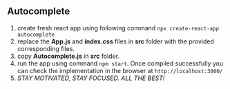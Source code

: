 ## Autocomplete

1. create fresh react app using following command
   `npx create-react-app autocomplete`
2. replace the **App.js** and **index.css** files in **src** folder with the provided corresponding files.
3. copy **Autocomplete.js** in **src** folder.
4. run the app using command `npm start`.
   Once compiled successfully you can check the implementation in the browser at
   `http://localhost:3000/`
5. _STAY MOTIVATED, STAY FOCUSED. ALL THE BEST!_
